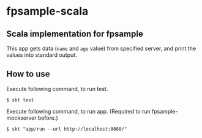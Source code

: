 # fpsample-scala

## Scala implementation for fpsample

This app gets data (`name` and `age` value) from specified server, and print the values into standard output.

## How to use

Execute following command, to run test.

```
$ sbt test
```

Execute following command, to run app.
(Required to run fpsample-mockserver before.)

```
$ sbt "app/run --url http://localhost:8080/"
```

